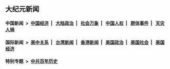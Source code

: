 ## 大纪元新闻

#### 中国新闻 &nbsp;>&nbsp; [中国经济](indexes/ncid283/README.md?09020445) &nbsp;| &nbsp; [大陆政治](indexes/ncid277/README.md?09020445) &nbsp;| &nbsp; [社会万象](indexes/ncid282/README.md?09020445) &nbsp;| &nbsp; [中国人权](indexes/ncid278/README.md?09020445) &nbsp;| &nbsp; [群体事件](indexes/ncid279/README.md?09020445) &nbsp;| &nbsp; [天灾人祸](indexes/ncid280/README.md?09020445)

#### 国际新闻 &nbsp;>&nbsp; [美中关系](indexes/nf1412576/README.md?09020445) &nbsp;| &nbsp; [台湾新闻](indexes/ncid1349361/README.md?09020445) &nbsp;| &nbsp; [香港新闻](indexes/ncid1349362/README.md?09020445) &nbsp;| &nbsp; [美国政治](indexes/ncid1078159/README.md?09020445) &nbsp;| &nbsp; [美国社会](indexes/ncid1078160/README.md?09020445) &nbsp;| &nbsp; [美国经济](indexes/ncid1078158/README.md?09020445)

#### 特别专题 &nbsp;>&nbsp; [中共百年历史](https://github.com/easy2view/epoch-special/blob/master/README.md?09020445)  
